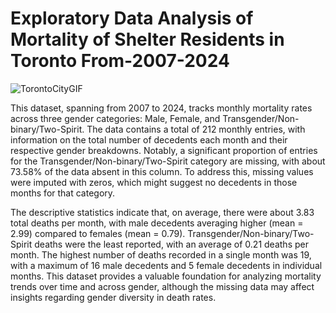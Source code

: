 # Exploratory Data Analysis of Mortality of Shelter Residents in Toronto From-2007-2024
![TorontoCityGIF](https://github.com/user-attachments/assets/cb5eb980-8ad0-4096-a567-d9c132111818)


This dataset, spanning from 2007 to 2024, tracks monthly mortality rates across three gender categories: Male, Female, and Transgender/Non-binary/Two-Spirit. The data contains a total of 212 monthly entries, with information on the total number of decedents each month and their respective gender breakdowns. Notably, a significant proportion of entries for the Transgender/Non-binary/Two-Spirit category are missing, with about 73.58% of the data absent in this column. To address this, missing values were imputed with zeros, which might suggest no decedents in those months for that category.

The descriptive statistics indicate that, on average, there were about 3.83 total deaths per month, with male decedents averaging higher (mean = 2.99) compared to females (mean = 0.79). Transgender/Non-binary/Two-Spirit deaths were the least reported, with an average of 0.21 deaths per month. The highest number of deaths recorded in a single month was 19, with a maximum of 16 male decedents and 5 female decedents in individual months. This dataset provides a valuable foundation for analyzing mortality trends over time and across gender, although the missing data may affect insights regarding gender diversity in death rates.
